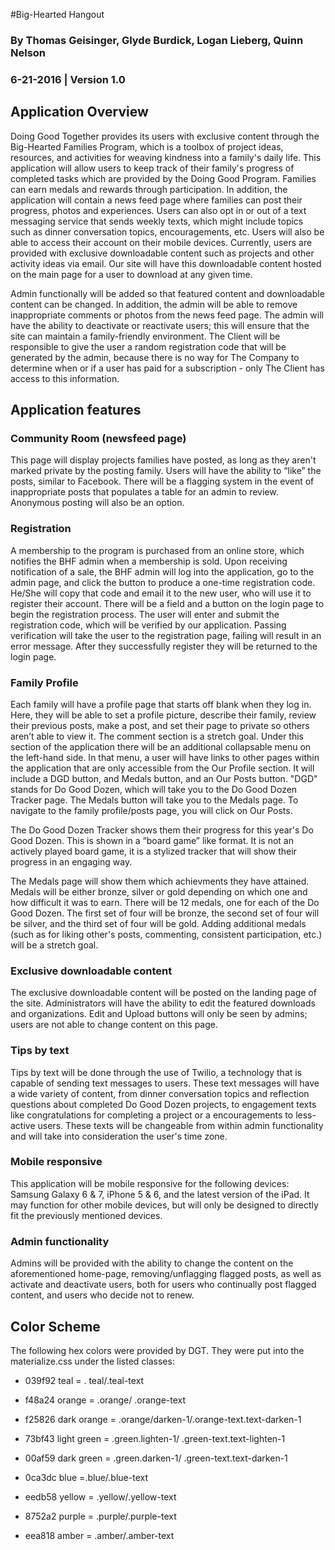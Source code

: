 #Big-Hearted Hangout

### By Thomas Geisinger,  Glyde Burdick, Logan Lieberg, Quinn Nelson
### 6-21-2016 | Version 1.0

## Application Overview
Doing Good Together provides its users with exclusive content through the Big-Hearted Families Program, which is a toolbox of project ideas, resources, and activities for weaving kindness into a family's daily life. This application will allow users to keep track of their family's progress of completed tasks which are provided by the Doing Good Program. Families can earn medals and rewards through participation. In addition, the application will contain a news feed page where families can post their progress, photos and experiences. Users can also opt in or out of a text messaging service that sends weekly texts, which might include topics such as dinner conversation topics, encouragements, etc. Users will also be able to access their account on their mobile devices. Currently, users are provided with exclusive downloadable content such as projects and other activity ideas via email. Our site will have this downloadable content hosted on the main page for a user to download at any given time.

Admin functionally will be added so that featured content and downloadable content can be changed. In addition, the admin will be able to remove inappropriate comments or photos from the news feed page. The admin will have the ability to deactivate or reactivate users; this will ensure that the site can maintain a family-friendly environment.  The Client will be responsible to give the user a random registration code that will be generated by the admin, because there is no way for The Company to determine when or if a user has paid for a subscription - only The Client has access to this information.

## Application features
### Community Room (newsfeed page)

This page will display projects families have posted, as long as they aren't marked private by the posting family. Users will have the ability to “like” the posts, similar to Facebook. There will be a flagging system in the event of inappropriate posts that populates a table for an admin to review. Anonymous posting will also be an option.

### Registration

A membership to the program is purchased from an online store, which notifies the BHF admin when a membership is sold.  Upon receiving notification of a sale, the BHF admin will log into the application, go to the admin page, and click the button to produce a one-time registration code.  He/She will copy that code and email it to the new user, who will use it to register their account.  There will be a field and a button on the login page to begin the registration process.  The user will enter and submit the registration code, which will be verified by our application.  Passing verification will take the user to the registration page, failing will result in an error message. After they successfully register they will be returned to the login page.

### Family Profile

Each family will have a profile page that starts off blank when they log in. Here, they will be able to set a profile picture, describe their family, review their previous posts, make a post, and set their page to private so others aren’t able to view it. The comment section is a stretch goal. Under this section of the application there will be an additional collapsable menu on the left-hand side. In that menu, a user will have links to other pages within the application that are only accessible from the Our Profile section. It will include a DGD button, and Medals button, and an Our Posts button. "DGD" stands for Do Good Dozen, which will take you to the Do Good Dozen Tracker page. The Medals button will take you to the Medals page. To navigate to the family profile/posts page, you will click on Our Posts.

The Do Good Dozen Tracker shows them their progress for this year's Do Good Dozen. This is shown in a “board game” like format. It is not an actively played board game, it is a stylized tracker that will show their progress in an engaging way.

The Medals page will show them which achievments they have attained. Medals will be either bronze, silver or gold depending on which one and how difficult it was to earn. There will be 12 medals, one for each of the Do Good Dozen. The first set of four will be bronze, the second set of four will be silver, and the third set of four will be gold. Adding additional medals (such as for liking other's posts, commenting, consistent participation, etc.) will be a stretch goal.

### Exclusive downloadable content

The exclusive downloadable content will be posted on the landing page of the site. Administrators will have the ability to edit the featured downloads and organizations. Edit and Upload buttons will only be seen by admins; users are not able to change content on this page.

### Tips by text

Tips by text will be done through the use of Twilio, a technology that is capable of sending text messages to users. These text messages will have a wide variety of content, from dinner conversation topics and reflection questions about completed Do Good Dozen projects, to engagement texts like congratulations for completing a project or a encouragements to less-active users. These texts will be changeable from within admin functionality and will take into consideration the user's time zone.

### Mobile responsive

This application will be mobile responsive for the following devices: Samsung Galaxy 6 & 7, iPhone 5 & 6, and the latest version of the iPad. It may function for other mobile devices, but will only be designed to directly fit the previously mentioned devices.

### Admin functionality

Admins will be provided with the ability to change the content on the aforementioned home-page, removing/unflagging flagged posts, as well as activate and deactivate users, both for users who continually post flagged content, and  users who decide not to renew.

## Color Scheme

   The following hex colors were provided by DGT.  They were put into the materialize.css under the listed classes:

+ 039f92 teal = . teal/.teal-text

+ f48a24 orange = .orange/ .orange-text

+ f25826 dark orange = .orange/darken-1/.orange-text.text-darken-1

+ 73bf43 light green = .green.lighten-1/ .green-text.text-lighten-1

+ 00af59 dark green = .green.darken-1/ .green-text.text-darken-1

+ 0ca3dc blue =.blue/.blue-text

+ eedb58 yellow = .yellow/.yellow-text

+ 8752a2 purple = .purple/.purple-text

+ eea818 amber = .amber/.amber-text
